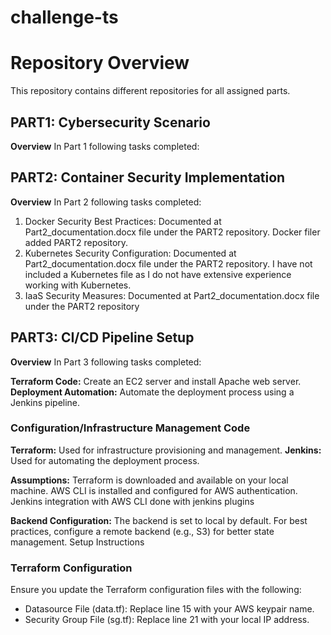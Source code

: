 # **challenge-ts**

# **Repository Overview**
This repository contains different repositories for all assigned parts.

## **PART1: Cybersecurity Scenario**
**Overview**
In Part 1 following tasks completed:

## **PART2: Container Security Implementation**
**Overview**
In Part 2 following tasks completed:
1. Docker Security Best Practices: Documented at Part2_documentation.docx file under the PART2 repository. Docker filer added PART2 repository. 
2. Kubernetes Security Configuration: Documented at Part2_documentation.docx file under the PART2 repository. I have not included a Kubernetes file as I do not have extensive experience working with Kubernetes.
3. IaaS Security Measures: Documented at Part2_documentation.docx file under the PART2 repository

## **PART3: CI/CD Pipeline Setup**
**Overview**
In Part 3 following tasks completed:

**Terraform Code:** Create an EC2 server and install Apache web server.
**Deployment Automation:** Automate the deployment process using a Jenkins pipeline.
### **Configuration/Infrastructure Management Code**
**Terraform:** Used for infrastructure provisioning and management.
**Jenkins:** Used for automating the deployment process.

**Assumptions:**
Terraform is downloaded and available on your local machine.
AWS CLI is installed and configured for AWS authentication.
Jenkins integration with AWS CLI done with jenkins plugins

**Backend Configuration:**
The backend is set to local by default. For best practices, configure a remote backend (e.g., S3) for better state management.
Setup Instructions

### **Terraform Configuration**
Ensure you update the Terraform configuration files with the following:
- Datasource File (data.tf): Replace line 15 with your AWS keypair name.
- Security Group File (sg.tf): Replace line 21 with your local IP address.




